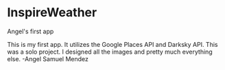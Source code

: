 # InspireWeather
Angel's first app

This is my first app. It utilizes the Google Places API and Darksky API. This was a solo project. I designed all the images and pretty much everything else.
-Angel Samuel Mendez
